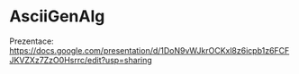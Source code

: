 # AsciiGenAlg

Prezentace: https://docs.google.com/presentation/d/1DoN9vWJkrOCKxl8z6icpb1z6FCFJKVZXz7ZzO0Hsrrc/edit?usp=sharing
